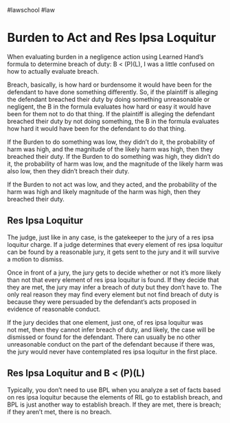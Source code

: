 #lawschool #law

# Burden to Act and Res Ipsa Loquitur

When evaluating burden in a negligence action using Learned Hand’s formula to determine breach of duty: B < (P)(L), I was a little confused on how to actually evaluate breach.

Breach, basically, is how hard or burdensome it would have been for the defendant to have done something differently. So, if the plaintiff is alleging the defendant breached their duty by doing something unreasonable or negligent, the B in the formula evaluates how hard or easy it would have been for them not to do that thing. If the plaintiff is alleging the defendant breached their duty by not doing something, the B in the formula evaluates how hard it would have been for the defendant to do that thing.

If the Burden to do something was low, they didn’t do it, the probability of harm was high, and the magnitude of the likely harm was high, then they breached their duty. If the Burden to do something was high, they didn’t do it, the probability of harm was low, and the magnitude of the likely harm was also low, then they didn’t breach their duty.

If the Burden to not act was low, and they acted, and the probability of the harm was high and likely magnitude of the harm was high, then they breached their duty.

## Res Ipsa Loquitur

The judge, just like in any case, is the gatekeeper to the jury of a res ipsa loquitur charge. If a judge determines that every element of res ipsa loquitur can be found by a reasonable jury, it gets sent to the jury and it will survive a motion to dismiss.

Once in front of a jury, the jury gets to decide whether or not it’s more likely than not that every element of res ipsa loquitur is found. If they decide that they are met, the jury may infer a breach of duty but they don’t have to. The only real reason they may find every element but not find breach of duty is because they were persuaded by the defendant’s acts proposed in evidence of reasonable conduct.

If the jury decides that one element, just one, of res ipsa loquitur was not met, then they cannot infer breach of duty, and likely, the case will be dismissed or found for the defendant. There can usually be no other unreasonable conduct on the part of the defendant because if there was, the jury would never have contemplated res ipsa loquitur in the first place.

## Res Ipsa Loquitur and B < (P)(L)

Typically, you don’t need to use BPL when you analyze a set of facts based on res ipsa loquitur because the elements of RIL go to establish breach, and BPL is just another way to establish breach. If they are met, there is breach; if they aren’t met, there is no breach.